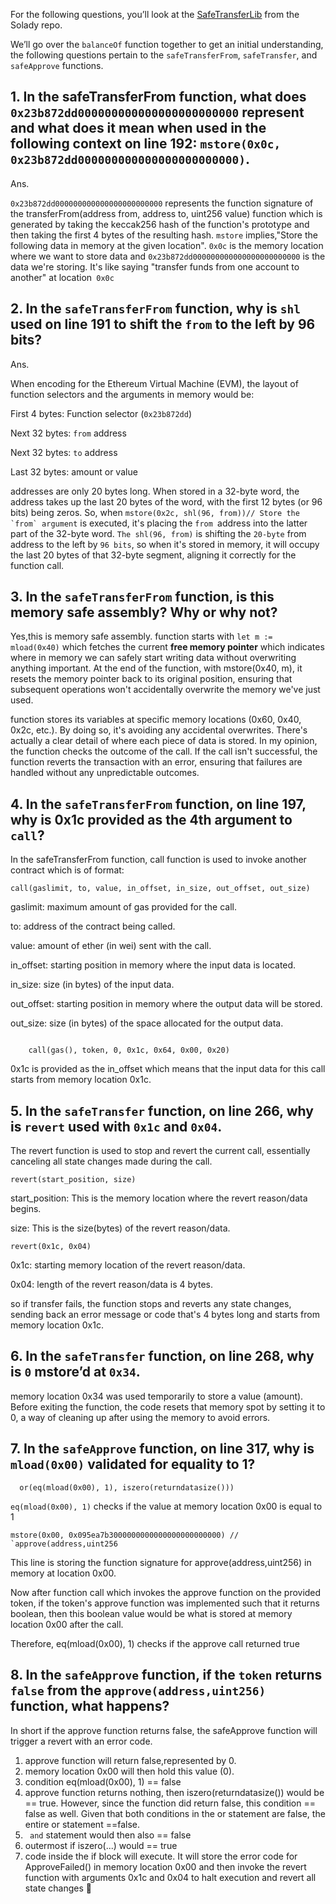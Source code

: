 For the following questions, you’ll look at the [SafeTransferLib](https://github.com/Vectorized/solady/blob/efd63173997c6e30a2e45cd889cdd3968598a4c2/src/utils/SafeTransferLib.sol) from the Solady repo.

We’ll go over the `balanceOf` function together to get an initial understanding, the following questions pertain to the `safeTransferFrom`, `safeTransfer`, and `safeApprove` functions.




## 1. In the safeTransferFrom function, what does `0x23b872dd000000000000000000000000` represent and what does it mean when used in the following context on line 192: `mstore(0x0c, 0x23b872dd000000000000000000000000)`.

Ans.

`0x23b872dd000000000000000000000000` represents the function signature of the transferFrom(address from, address to, uint256 value) function which is generated by taking the keccak256 hash of the function's prototype and then taking the first 4 bytes of the resulting hash.
 `mstore` implies,"Store the following data in memory at the given location".
`0x0c` is the memory location where we want to store data and `0x23b872dd000000000000000000000000` is the data we're storing.
 It's like saying "transfer funds from one account to another" at location` 0x0c`




## 2. In the `safeTransferFrom` function, why is `shl` used on line 191 to shift the `from` to the left by 96 bits?

Ans.

When encoding for the Ethereum Virtual Machine (EVM), the layout of function selectors and the arguments in memory would be:

First 4 bytes: Function selector (`0x23b872dd`)

Next 32 bytes: `from` address

Next 32 bytes: `to` address

Last 32 bytes: amount or value

addresses are only 20 bytes long. When stored in a 32-byte word, the address takes up the last 20 bytes of the word, with the first 12 bytes (or 96 bits) being zeros.
So, when `` mstore(0x2c, shl(96, from))// Store the `from` argument `` is executed, it's placing the `from `address into the latter part of the 32-byte word. `The shl(96, from)` is shifting the `20-byte` from address to the left by `96 bits`, so when it's stored in memory, it will occupy the last 20 bytes of that 32-byte segment, aligning it correctly for the function call.



## 3. In the `safeTransferFrom` function, is this memory safe assembly? Why or why not?

   Yes,this is memory safe assembly.
   function starts with `let m := mload(0x40)` which fetches the current **free memory pointer** which indicates where in memory we can safely start writing data without overwriting anything important.
   At the end of the function, with mstore(0x40, m), it resets the memory pointer back to its original position, ensuring that subsequent operations won't accidentally overwrite the memory we've just used.

 function stores its variables at specific memory locations (0x60, 0x40, 0x2c, etc.). By doing so, it's avoiding any accidental overwrites. There's actually a clear detail of where each piece of data is stored.
   In my opinion, the function checks the outcome of the call. If the call isn't successful, the function reverts the transaction with an error, ensuring that failures are handled without any unpredictable outcomes.



##  4. In the `safeTransferFrom` function, on line 197, why is 0x1c provided as the 4th argument to `call`?

   In the safeTransferFrom function,  call function is used to invoke another contract which is of format:

```]
call(gaslimit, to, value, in_offset, in_size, out_offset, out_size)

```

gaslimit: maximum amount of gas provided for the call.

to: address of the contract being called.

value:  amount of ether (in wei) sent with the call.

in_offset:  starting position in memory where the input data is located.

in_size: size (in bytes) of the input data.

out_offset: starting position in memory where the output data will be stored.

out_size:  size (in bytes) of the space allocated for the output data.

```

    call(gas(), token, 0, 0x1c, 0x64, 0x00, 0x20)
```

0x1c is provided as the in_offset which means that the input data for this call starts from memory location 0x1c.





## 5. In the `safeTransfer` function, on line 266, why is `revert` used with `0x1c` and `0x04`.

   The revert function is used to stop and revert the current call, essentially canceling all state changes made during the call.
   
   `revert(start_position, size)`

   start_position: This is the memory location where the revert reason/data begins.
   
   size: This is the size(bytes) of the revert reason/data.

   `revert(0x1c, 0x04)`

   0x1c: starting memory location of the revert reason/data.
   
   0x04: length of the revert reason/data is 4 bytes.

   so if transfer fails, the function stops and reverts any state changes, sending back an error message or code that's 4 bytes long and starts from memory location 0x1c.




## 6. In the `safeTransfer` function, on line 268, why is `0` mstore’d at `0x34`.

 memory location 0x34 was used temporarily to store a value (amount). Before exiting the function, the code resets that memory spot by setting it to 0, a way of cleaning up after using the memory to avoid errors.



## 7. In the `safeApprove` function, on line 317, why is `mload(0x00)` validated for equality to 1?

   `  or(eq(mload(0x00), 1), iszero(returndatasize()))`

   `eq(mload(0x00), 1)` checks if the value at memory location 0x00 is equal to 1

   `` mstore(0x00, 0x095ea7b3000000000000000000000000) // `approve(address,uint256 ``

   This line is storing the function signature for approve(address,uint256) in memory at location 0x00.

   Now after function call which invokes the approve function on the provided token, if the token's approve function was implemented such that it returns boolean, then this boolean value would be what is stored at memory location 0x00 after the call.

   Therefore, eq(mload(0x00), 1) checks if the approve call returned true



## 8. In the `safeApprove` function, if the `token` returns `false` from the `approve(address,uint256)` function, what happens?

In short if the approve function returns false, the safeApprove function will trigger a revert with an error code. 


   1. approve function will return false,represented by 0.
   2. memory location 0x00 will then hold this value (0).
   3. condition eq(mload(0x00), 1) == false
   4. approve function returns nothing, then iszero(returndatasize()) would be == true. However, since the function did return false,
      this condition == false as well.
      Given that both conditions in the or statement are false, the entire or statement ==false.
   6. ` and` statement would then also == false
   7.  outermost if iszero(...) would == true
   8. code inside the if block will execute. It will store the error code for ApproveFailed() in memory location 0x00 and then invoke the revert function with arguments 0x1c and 0x04 to halt execution and revert all state changes 🤯

